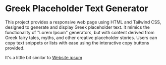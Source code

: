 # Greek Placeholder Text Generator

This project provides a responsive web page using HTML and Tailwind CSS, designed to generate and display Greek placeholder text. It mimics the functionality of "Lorem Ipsum" generators, but with content derived from Greek fairy tales, myths, and other creative placeholder stories. Users can copy text snippets or lists with ease using the interactive copy buttons provided.

It's a little bit similar to [Website ipsum](https://websiteipsum.com/index.html)
